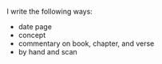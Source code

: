 I write the following ways:

- date page
- concept
- commentary on book, chapter, and verse
- by hand and scan


